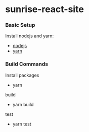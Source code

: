 # sunrise-react-site

### Basic Setup

Install nodejs and yarn:

- [nodejs](https://nodejs.org/en/)
- [yarn](https://yarnpkg.com/en/docs/install)

### Build Commands

Install packages
  - yarn

build
  - yarn build

test
  - yarn test
